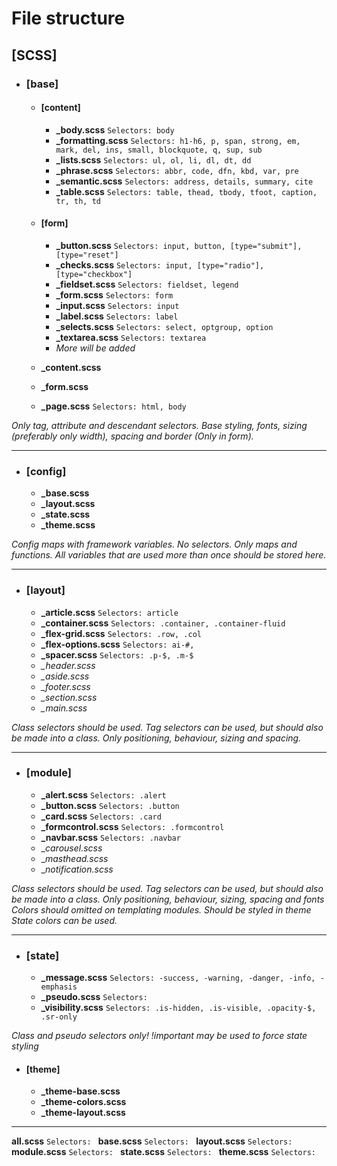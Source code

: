 # File structure

## [SCSS]

- ### [base] 
  - #### [content]
    - **_body.scss**
    `Selectors: body`
    - **_formatting.scss**
    `Selectors: h1-h6, p, span, strong, em, mark, del, ins, small, blockquote, q, sup, sub`
    - **_lists.scss**
    `Selectors: ul, ol, li, dl, dt, dd`
    - **_phrase.scss**
    `Selectors: abbr, code, dfn, kbd, var, pre`
    - **_semantic.scss**
    `Selectors: address, details, summary, cite`
    - **_table.scss**
    `Selectors: table, thead, tbody, tfoot, caption, tr, th, td`
    
  - #### [form]
    - **_button.scss**
    `Selectors: input, button, [type="submit"], [type="reset"]`
    - **_checks.scss**
    `Selectors: input, [type="radio"], [type="checkbox"]`
    - **_fieldset.scss**
    `Selectors: fieldset, legend`
    - **_form.scss**
    `Selectors: form`
    - **_input.scss**
    `Selectors: input`
    - **_label.scss**
    `Selectors: label`
    - **_selects.scss**
    `Selectors: select, optgroup, option`
    - **_textarea.scss**
    `Selectors: textarea`
    - *More will be added*

  - **_content.scss**
  - **_form.scss**
  - **_page.scss**
  `Selectors: html, body`
  

_Only tag, attribute and descendant selectors._
_Base styling, fonts, sizing (preferably only width), spacing and border (Only in form)._

---

- ### [config]
  - **_base.scss**
  - **_layout.scss**
  - **_state.scss**
  - **_theme.scss**

_Config maps with framework variables._
_No selectors. Only maps and functions._
_All variables that are used more than once should be stored here._

---

- ### [layout]
  - **_article.scss**
  `Selectors: article`
  - **_container.scss**
  `Selectors: .container, .container-fluid`
  - **_flex-grid.scss**
  `Selectors: .row, .col`
  - **_flex-options.scss**
  `Selectors: ai-#, `
  - **_spacer.scss**
  `Selectors: .p-$, .m-$`
  - *_header.scss*
  - *_aside.scss*
  - *_footer.scss*
  - *_section.scss*
  - *_main.scss*

_Class selectors should be used. Tag selectors can be used, but should also be made into a class._
_Only positioning, behaviour, sizing and spacing._

---

- ### [module]
  - **_alert.scss**
  `Selectors: .alert`
  - **_button.scss**
  `Selectors: .button`
  - **_card.scss**
  `Selectors: .card`
  - **_formcontrol.scss**
  `Selectors: .formcontrol`
  - **_navbar.scss**
  `Selectors: .navbar`
  - __carousel.scss_
  - __masthead.scss_
  - __notification.scss_

_Class selectors should be used. Tag selectors can be used, but should also be made into a class._
_Only positioning, behaviour, sizing, spacing and fonts_
_Colors should omitted on templating modules. Should be styled in theme_
_State colors can be used._

---

- ### [state]
  - **_message.scss**
  `Selectors: -success, -warning, -danger, -info, -emphasis`
  - **_pseudo.scss**
  `Selectors: `
  - **_visibility.scss**
  `Selectors: .is-hidden, .is-visible, .opacity-$, .sr-only`

_Class and pseudo selectors only!_
_!important may be used to force state styling_

- #### [theme]
  - **_theme-base.scss**
  - **_theme-colors.scss**
  - **_theme-layout.scss**

---

**all.scss**
`Selectors: `
**base.scss**
`Selectors: `
**layout.scss**
`Selectors: `
**module.scss**
`Selectors: `
**state.scss**
`Selectors: `
**theme.scss**
`Selectors: `
